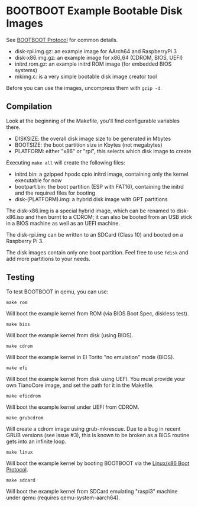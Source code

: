 BOOTBOOT Example Bootable Disk Images
=====================================

See [BOOTBOOT Protocol](https://gitlab.com/bztsrc/bootboot) for common details.

- disk-rpi.img.gz: an example image for AArch64 and RaspberryPi 3
- disk-x86.img.gz: an example image for x86_64 (CDROM, BIOS, UEFI)
- initrd.rom.gz: an example initrd ROM image (for embedded BIOS systems)
- mkimg.c: is a very simple bootable disk image creator tool

Before you can use the images, uncompress them with `gzip -d`.

Compilation
-----------

Look at the beginning of the Makefile, you'll find configurable variables there.

- DISKSIZE: the overall disk image size to be generated in Mbytes
- BOOTSIZE: the boot partition size in Kbytes (not megabytes)
- PLATFORM: either "x86" or "rpi", this selects which disk image to create

Executing `make all` will create the following files:

- initrd.bin: a gzipped hpodc cpio initrd image, containing only the kernel executable for now
- bootpart.bin: the boot partition (ESP with FAT16), containing the initrd and the required files for booting
- disk-(PLATFORM).img: a hybrid disk image with GPT partitions

The disk-x86.img is a special hybrid image, which can be renamed to disk-x86.iso and then burnt to a CDROM; it can also be
booted from an USB stick in a BIOS machine as well as an UEFI machine.

The disk-rpi.img can be written to an SDCard (Class 10) and booted on a Raspberry Pi 3.

The disk images contain only one boot partition. Feel free to use `fdisk` and add more partitions to your needs.

Testing
-------

To test BOOTBOOT in qemu, you can use:
```
make rom
```
Will boot the example kernel from ROM (via BIOS Boot Spec, diskless test).
```
make bios
```
Will boot the example kernel from disk (using BIOS).
```
make cdrom
```
Will boot the example kernel in El Torito "no emulation" mode (BIOS).
```
make efi
```
Will boot the example kernel from disk using UEFI. You must provide your own TianoCore image, and set the path for it in the Makefile.
```
make eficdrom
```
Will boot the example kernel under UEFI from CDROM.
```
make grubcdrom
```
Will create a cdrom image using grub-mkrescue. Due to a bug in recent GRUB versions (see issue #3), this is known to be broken as
a BIOS routine gets into an infinite loop.
```
make linux
```
Will boot the example kernel by booting BOOTBOOT via the [Linux/x86 Boot Protocol](https://www.kernel.org/doc/html/latest/x86/boot.html).
```
make sdcard
```
Will boot the example kernel from SDCard emulating "raspi3" machine under qemu (requires qemu-system-aarch64).
